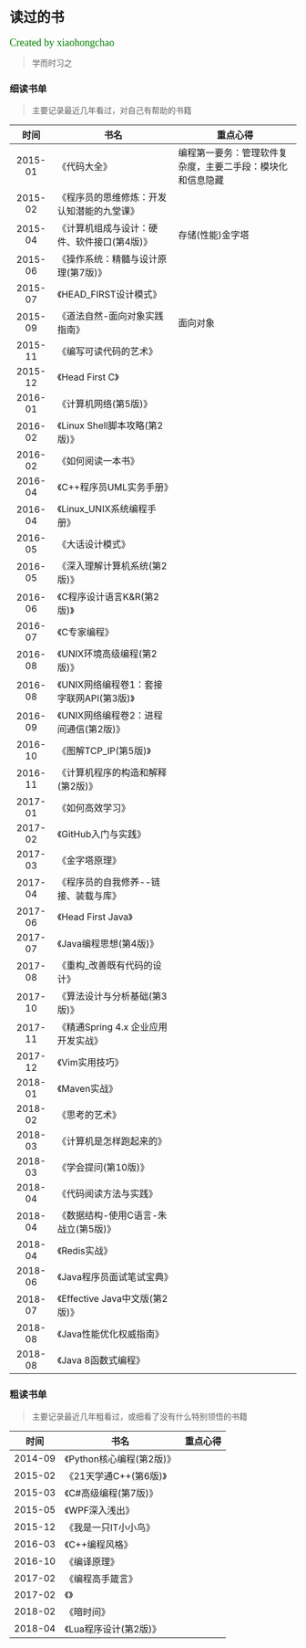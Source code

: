# <font face="微软雅黑" size="5">读过的书</font>  
<font face="微软雅黑" color="green" size="4">Created by xiaohongchao</font>

>学而时习之
  

### 细读书单

>主要记录最近几年看过，对自己有帮助的书籍

| 时间 | 书名 | 重点心得 |  
| :-: | - | - |  
| 2015-01 | 《代码大全》 | 编程第一要务：管理软件复杂度，主要二手段：模块化和信息隐藏 |  
| 2015-02 | 《程序员的思维修炼：开发认知潜能的九堂课》 |  | 
| 2015-04 | 《计算机组成与设计：硬件、软件接口(第4版)》 | 存储(性能)金字塔 |
| 2015-06 | 《操作系统：精髓与设计原理(第7版)》 |  |  
| 2015-07 | 《HEAD_FIRST设计模式》 |  | 
| 2015-09 | 《道法自然-面向对象实践指南》 | 面向对象 |  
| 2015-11 | 《编写可读代码的艺术》 |  | 
| 2015-12 | 《Head First C》 |  | 
| 2016-01 | 《计算机网络(第5版)》 |  |  
| 2016-02 | 《Linux Shell脚本攻略(第2版)》 |  | 
| 2016-02 | 《如何阅读一本书》 |  |  
| 2016-04 | 《C++程序员UML实务手册》 |  |  
| 2016-04 | 《Linux_UNIX系统编程手册》 |  |  
| 2016-05 | 《大话设计模式》 |  | 
| 2016-05 | 《深入理解计算机系统(第2版)》 |  |  
| 2016-06 | 《C程序设计语言K&R(第2版)》 |  |  
| 2016-07 | 《C专家编程》 |  |  
| 2016-08 | 《UNIX环境高级编程(第2版)》 |  |  
| 2016-08 | 《UNIX网络编程卷1：套接字联网API(第3版)》 |  |  
| 2016-09 | 《UNIX网络编程卷2：进程间通信(第2版)》 |  |  
| 2016-10 | 《图解TCP_IP(第5版)》 |  |  
| 2016-11 | 《计算机程序的构造和解释(第2版)》 |  |  
| 2017-01 | 《如何高效学习》 |  |  
| 2017-02 | 《GitHub入门与实践》 |  | 
| 2017-03 | 《金字塔原理》 |  |  
| 2017-04 | 《程序员的自我修养--链接、装载与库》 |  |  
| 2017-06 | 《Head First Java》 |  | 
| 2017-07 | 《Java编程思想(第4版)》 |  | 
| 2017-08 | 《重构_改善既有代码的设计》 |  |  
| 2017-10 | 《算法设计与分析基础(第3版)》 |  |  
| 2017-11 | 《精通Spring 4.x 企业应用开发实战》 |  | 
| 2017-12 | 《Vim实用技巧》 |  |  
| 2018-01 | 《Maven实战》 |  |  
| 2018-02 | 《思考的艺术》 |  |  
| 2018-03 | 《计算机是怎样跑起来的》 |  |  
| 2018-03 | 《学会提问(第10版)》 |  |  
| 2018-04 | 《代码阅读方法与实践》 |  | 
| 2018-04 | 《数据结构-使用C语言-朱战立(第5版)》 |  |  
| 2018-04 | 《Redis实战》 |  |  
| 2018-06 | 《Java程序员面试笔试宝典》 |  |  
| 2018-07 | 《Effective Java中文版(第2版)》 |  |  
| 2018-08 | 《Java性能优化权威指南》 |  | 
| 2018-08 | 《Java 8函数式编程》 |  | 


### 粗读书单

>主要记录最近几年粗看过，或细看了没有什么特别领悟的书籍

| 时间 | 书名 | 重点心得 |  
| :-: | - | - |  
| 2014-09 | 《Python核心编程(第2版)》 |  | 
| 2015-02 | 《21天学通C++(第6版)》 |  | 
| 2015-03 | 《C#高级编程(第7版)》 |  | 
| 2015-05 | 《WPF深入浅出》 |  | 
| 2015-12 | 《我是一只IT小小鸟》 |  | 
| 2016-03 | 《C++编程风格》 |  | 
| 2016-10 | 《编译原理》 |  | 
| 2017-02 | 《编程高手箴言》 |  | 
| 2017-02 | 《》 |  | 
| 2018-02 | 《暗时间》 |  | 
| 2018-04 | 《Lua程序设计(第2版)》 |  | 
  